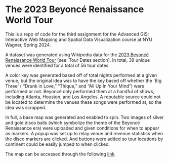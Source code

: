# The 2023 Beyoncé Renaissance World Tour

This is a repo of code for the third assignment for the Advanced GIS: Interactive Web Mapping and Spatial Data Visualization course at NYU Wagner, Spring 2024.

A dataset was generated using Wikipedia data for the [2023 Beyoncé Renaissance World Tour](https://en.wikipedia.org/wiki/Renaissance_World_Tour) [see: Tour Dates section]. 
In total, 39 unique venues were identified for a total of 56 tour dates.

A color key was generated based off of total nights performed at a given venue, but the original idea was to have the key based off whether the 'Big Three' ( “Drunk in Love,” “Thique,” and “All Up In Your Mind”) were performed or not. Beyoncé only performed them at a handful of shows, including Atlanta, Houston, and Los Angeles.
A reputable source could not be located to determine the venues these songs were performed at, so the idea was scrapped.

In full, a base map was generated and enabled to spin. Two images of silver and gold disco balls (which symbolize the theme of the Beyoncé Renaissance era) were uploaded and given conditions for when to appear as markers. A popup was set up to relay venue and revenue statistics when the disco markers are clicked. And buttons were added so tour locations by continent could be easily jumped to when clicked.

The map can be accessed through the following [link](https://ceinna.github.io/assignment-3/).



